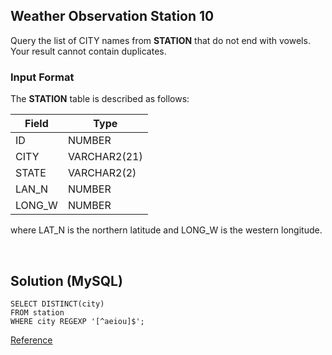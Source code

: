 [comment]: <> (Written: 23-Mar-2020)

## Weather Observation Station 10
Query the list of CITY names from **STATION** that do not end with vowels. 
Your result cannot contain duplicates.

### Input Format
The **STATION** table is described as follows:

| Field  | Type         |
|--------|--------------|
| ID     | NUMBER       |
| CITY   | VARCHAR2(21) |
| STATE  | VARCHAR2(2)  |
| LAN_N  | NUMBER       |
| LONG_W | NUMBER       |

where LAT_N is the northern latitude and LONG_W is the western longitude.

&nbsp;
## Solution (MySQL)
```
SELECT DISTINCT(city) 
FROM station 
WHERE city REGEXP '[^aeiou]$';
```
[Reference](https://www.tutorialspoint.com/mysql/mysql-regexps.htm)
